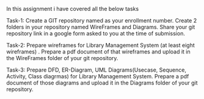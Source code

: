 In this assignment i have covered all the below tasks 

Task-1: Create a GIT repository named as your enrollment number. Create 2
folders in your repository named WireFrames and Diagrams. Share your git
repository link in a google form asked to you at the time of submission.

Task-2: Prepare wireframes for Library Management System (at least eight
wireframes) . Prepare a pdf document of that wireframes and upload it in the
WireFrames folder of your git repository.

Task-3: Prepare DFD, ER-Diagram, UML Diagrams(Usecase, Sequence,
Activity, Class diagrmas) for Library Management System. Prepare a pdf
document of those diagrams and upload it in the Diagrams folder of your git
repository.
